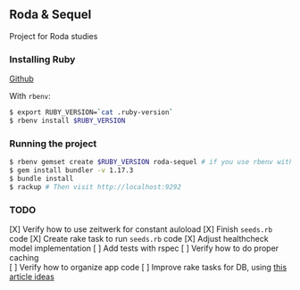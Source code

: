 ## Roda & Sequel

Project for Roda studies

### Installing Ruby

[Github](https://github.com/ruby/ruby)

With `rbenv`:

```bash
$ export RUBY_VERSION=`cat .ruby-version`
$ rbenv install $RUBY_VERSION
```

### Running the project

```bash
$ rbenv gemset create $RUBY_VERSION roda-sequel # if you use rbenv with gemset plugin
$ gem install bundler -v 1.17.3
$ bundle install
$ rackup # Then visit http://localhost:9292
```

### TODO

[X] Verify how to use zeitwerk for constant auloload
[X] Finish `seeds.rb` code 
[X] Create rake task to run `seeds.rb` code
[X] Adjust healthcheck model implementation
[ ] Add tests with rspec
[ ] Verify how to do proper caching  
[ ] Verify how to organize app code
[ ] Improve rake tasks for DB, using [this article ideas](https://mrcook.uk/simple-roda-blog-tutorial)
